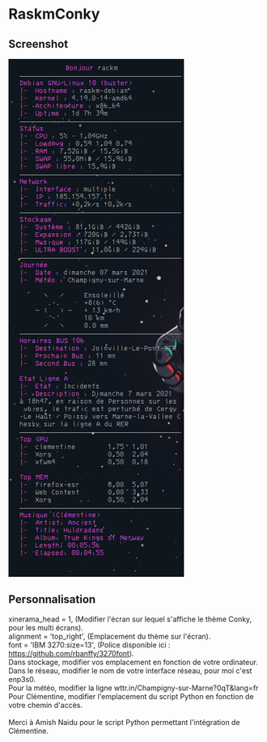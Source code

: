 # RaskmConky

## Screenshot

![](images/conkyCapture.png)

## Personnalisation

xinerama_head = 1, (Modifier l'écran sur lequel s'affiche le thème Conky, pour les multi écrans).<br>
alignment = 'top_right', (Emplacement du thème sur l'écran).<br>
font = 'IBM 3270:size=13', (Police disponible ici : https://github.com/rbanffy/3270font).<br>
Dans stockage, modifier vos emplacement en fonction de votre ordinateur.<br>
Dans le réseau, modifier le nom de votre interface réseau, pour moi c'est enp3s0.<br>
Pour la météo, modifier la ligne wttr.in/Champigny-sur-Marne?0qT&lang=fr <br>
Pour Clémentine, modifier l'emplacement du script Python en fonction de votre chemin d'accès.<br>
<br>
Merci à Amish Naidu pour le script Python permettant l'intégration de Clémentine.
